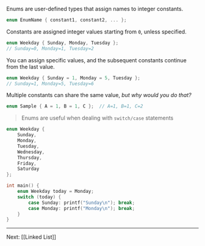 Enums are user-defined types that assign names to integer constants.
```c
enum EnumName { constant1, constant2, ... };
```

Constants are assigned integer values starting from `0`, unless specified.
```c
enum Weekday { Sunday, Monday, Tuesday };
// Sunday=0, Monday=1, Tuesday=2
```

You can assign specific values, and the subsequent constants continue from the last value. 
```c
enum Weekday { Sunday = 1, Monday = 5, Tuesday };
// Sunday=1, Monday=5, Tuesday=6
```

Multiple constants can share the same value, _but why would you do that?_
```c
enum Sample { A = 1, B = 1, C };  // A=1, B=1, C=2
```

> Enums are useful when dealing with `switch/case` statements

```c
enum Weekday {
    Sunday,
    Monday,
    Tuesday,
    Wednesday,
    Thursday,
    Friday,
    Saturday
};

int main() {
    enum Weekday today = Monday;
    switch (today) {
        case Sunday: printf("Sunday\n"); break;
        case Monday: printf("Monday\n"); break;
    }
}
```

---
Next: [[Linked List]]